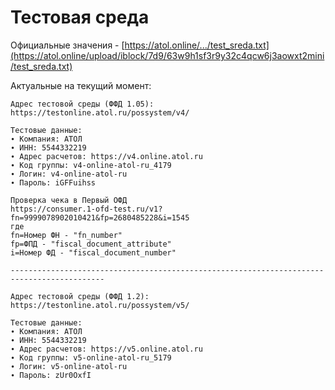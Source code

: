 # Тестовая среда

Официальные
значения - [https://atol.online/.../test_sreda.txt](https://atol.online/upload/iblock/7d9/63w9h1sf3r9y32c4qcw6j3aowxt2mini/test_sreda.txt)

Актуальные на текущий момент:

```
Адрес тестовой среды (ФФД 1.05):
https://testonline.atol.ru/possystem/v4/

Тестовые данные:
∙ Компания: АТОЛ
∙ ИНН: 5544332219
∙ Адрес расчетов: https://v4.online.atol.ru
∙ Код группы: v4-online-atol-ru_4179
∙ Логин: v4-online-atol-ru
∙ Пароль: iGFFuihss

Проверка чека в Первый ОФД
https://consumer.1-ofd-test.ru/v1?fn=9999078902010421&fp=2680485228&i=1545
где
fn=Номер ФН - "fn_number"
fp=ФПД - "fiscal_document_attribute"
i=Номер ФД - "fiscal_document_number"

-------------------------------------------------------------------------------------------

Адрес тестовой среды (ФФД 1.2):
https://testonline.atol.ru/possystem/v5/

Тестовые данные:
∙ Компания: АТОЛ
∙ ИНН: 5544332219
∙ Адрес расчетов: https://v5.online.atol.ru
∙ Код группы: v5-online-atol-ru_5179
∙ Логин: v5-online-atol-ru
∙ Пароль: zUr0OxfI
```
